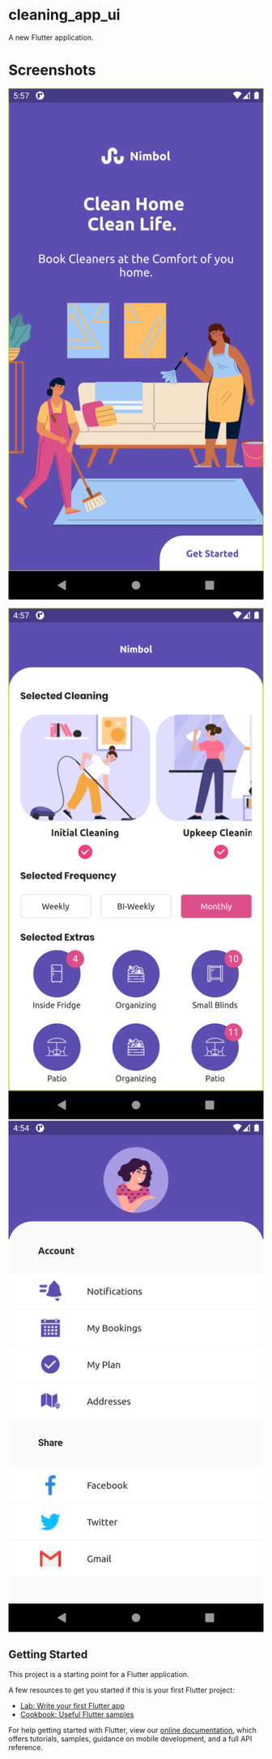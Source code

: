 # cleaning_app_ui

A new Flutter application.

# Screenshots
![Screenshot_1](/Screenshot_1599307068.png)

![Screenshot_2](/Screenshot_1599303435.png)
![Screenshot_3](/Screenshot_1599389678.png)

## Getting Started

This project is a starting point for a Flutter application.

A few resources to get you started if this is your first Flutter project:

- [Lab: Write your first Flutter app](https://flutter.dev/docs/get-started/codelab)
- [Cookbook: Useful Flutter samples](https://flutter.dev/docs/cookbook)

For help getting started with Flutter, view our
[online documentation](https://flutter.dev/docs), which offers tutorials,
samples, guidance on mobile development, and a full API reference.
